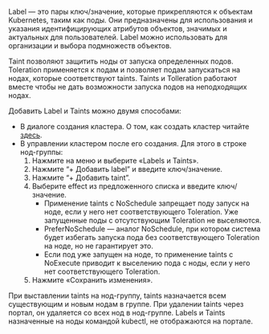Label — это пары ключ/значение, которые прикрепляются к объектам Kubernetes, таким как поды. Они предназначены для использования и указания идентифицирующих атрибутов объектов, значимых и актуальных для пользователей. Label можно использовать для организации и выбора подмножеств объектов.

Taint позволяют защитить ноды от запуска определенных подов. Toleration применяется к подам и позволяет подам запускаться на нодах, которые соответствуют taints. Taints и Tolleration работают вместе чтобы не дать возможности запуска подов на неподходящих нодах.

Добавить Label и Taints можно двумя способами:

- В диалоге создания кластера. О том, как создать кластер читайте [здесь](/ru/base/k8s/k8s-start/create-k8s).
- В управлении кластером после его создания. Для этого в строке нод-группы:
  1.  Нажмите на меню и выберите «Labels и Taints».
  2.  Нажмите “+ Добавить label” и введите ключ/значение.
  3.  Нажмите “+ Добавить taint”.
  4.  Выберите effect из предложенного списка и введите ключ/значение.
      - Применение taints с NoSchedule запрещает поду запуск на ноде, если у него нет соответствующего Toleration. Уже запущенные поды с отсутствующим Toleration не выселяются.
      - PreferNoSchedule — аналог NoSchedule, при котором система будет избегать запуска пода без соответствующего Toleration на ноде, но не гарантирует это.
      - Если под уже запущен на ноде, то применение taints с NoExecute приводит к выселению пода с ноды, если у него нет соответствующего Toleration.
  5.  Нажмите «Сохранить изменения».

<warn>

При выставлении taints на нод-группу, taints назначается всем существующим и новым нодам в группе. При удалении taints через портал, он удаляется со всех нод в нод-группе. Labels и Taints назначенные на ноды командой kubectl, не отображаются на портале.

</warn>
